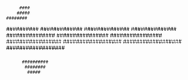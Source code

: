 
         ####
        #####
    ########
   ##########
  #############
  ##############
 ##############
 ###############
 ################
  ################
  #################
  ##################
   ##################
   ##################
   ###     ##########
          ##########
           ########
            #####



<!--
**Sulig/Sulig** is a ✨ _special_ ✨ repository because its `README.md` (this file) appears on your GitHub profile.

Here are some ideas to get you started:

- 🔭 I’m currently working on ...
- 🌱 I’m currently learning ...
- 👯 I’m looking to collaborate on ...
- 🤔 I’m looking for help with ...
- 💬 Ask me about ...
- 📫 How to reach me: ...
- 😄 Pronouns: ...
- ⚡ Fun fact: ...
-->
